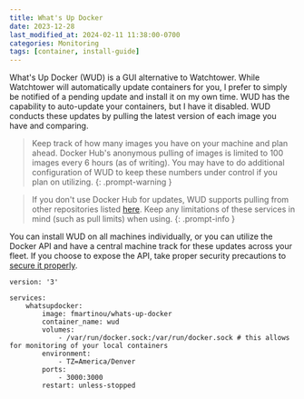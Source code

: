 ```yaml
---
title: What's Up Docker
date: 2023-12-28
last_modified_at: 2024-02-11 11:38:00-0700
categories: Monitoring
tags: [container, install-guide]
---
```


What's Up Docker (WUD) is a GUI alternative to Watchtower. While Watchtower will automatically update containers for you, I prefer to simply be notified of a pending update and install it on my own time. WUD has the capability to auto-update your containers, but I have it disabled. WUD conducts these updates by pulling the latest version of each image you have and comparing.

> Keep track of how many images you have on your machine and plan ahead. Docker Hub's anonymous pulling of images is limited to 100 images every 6 hours (as of writing). You may have to do additional configuration of WUD to keep these numbers under control if you plan on utilizing.
{: .prompt-warning }

> If you don't use Docker Hub for updates, WUD supports pulling from other repositories listed [here](https://fmartinou.github.io/whats-up-docker/#/introduction/?id=many-supported-registries). Keep any limitations of these services in mind (such as pull limits) when using.
{: .prompt-info }

You can install WUD on all machines individually, or you can utilize the Docker API and have a central machine track for these updates across your fleet. If you choose to expose the API, take proper security precautions to [secure it properly](https://medium.com/trabe/using-docker-engine-api-securely-584e0882158e). 

```docker
version: '3'

services:
    whatsupdocker:
        image: fmartinou/whats-up-docker
        container_name: wud
        volumes:
            - /var/run/docker.sock:/var/run/docker.sock # this allows for monitoring of your local containers
        environment:
            - TZ=America/Denver
        ports:
            - 3000:3000
        restart: unless-stopped
```